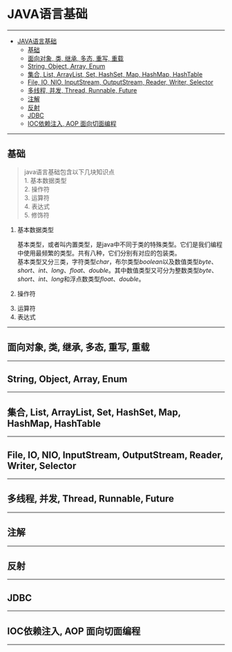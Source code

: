<!DOCTYPE html>
<html>
<head>
<meta charset="utf-8">
<meta name="viewport" content="width=device-width, initial-scale=1.0">
<title>java_basic.md</title>
<link rel="stylesheet" href="https://stackedit.io/res-min/themes/base.css" />
<script type="text/javascript" src="https://cdn.mathjax.org/mathjax/latest/MathJax.js?config=TeX-AMS_HTML"></script>
</head>
<body><div class="container"><h1 id="java语言基础">JAVA语言基础</h1>

<hr>

<p><div class="toc">
<ul>
<li><a href="#java语言基础">JAVA语言基础</a><ul>
<li><a href="#基础">基础</a></li>
<li><a href="#面向对象-类-继承-多态-重写-重载">面向对象, 类, 继承, 多态, 重写, 重载</a></li>
<li><a href="#string-object-array-enum">String, Object, Array, Enum</a></li>
<li><a href="#集合-list-arraylist-set-hashset-map-hashmap-hashtable">集合, List, ArrayList, Set, HashSet, Map, HashMap, HashTable</a></li>
<li><a href="#file-io-nio-inputstream-outputstream-reader-writer-selector">File, IO, NIO, InputStream, OutputStream, Reader, Writer, Selector</a></li>
<li><a href="#多线程-并发-thread-runnable-future">多线程, 并发, Thread, Runnable, Future</a></li>
<li><a href="#注解">注解</a></li>
<li><a href="#反射">反射</a></li>
<li><a href="#jdbc">JDBC</a></li>
<li><a href="#ioc依赖注入-aop-面向切面编程">IOC依赖注入, AOP 面向切面编程</a></li>
</ul>
</li>
</ul>
</div>
</p>

<hr>



<h2 id="基础">基础</h2>

<blockquote>
  <p>java语言基础包含以下几块知识点 <br>
  1. 基本数据类型 <br>
  2. 操作符 <br>
  3. 运算符 <br>
  4. 表达式 <br>
  5. 修饰符</p>
</blockquote>

<ol>
<li><p>基本数据类型</p>

<p>基本类型，或者叫内置类型，是java中不同于类的特殊类型。它们是我们编程中使用最频繁的类型。共有八种，它们分别有对应的包装类。 <br>
基本类型又分三类，字符类型<em>char</em>，布尔类型<em>boolean</em>以及数值类型<em>byte</em>、<em>short</em>、<em>int</em>、<em>long</em>、<em>float</em>、<em>double</em>。其中数值类型又可分为整数类型<em>byte</em>、<em>short</em>、<em>int</em>、<em>long</em>和浮点数类型<em>float</em>、<em>double</em>。</p></li>
<li><p>操作符</p></li>
<li>运算符</li>
<li>表达式</li>
</ol>

<hr>

<h2 id="面向对象-类-继承-多态-重写-重载">面向对象, 类, 继承, 多态, 重写, 重载</h2>

<hr>



<h2 id="string-object-array-enum">String, Object, Array, Enum</h2>

<hr>



<h2 id="集合-list-arraylist-set-hashset-map-hashmap-hashtable">集合, List, ArrayList, Set, HashSet, Map, HashMap, HashTable</h2>

<hr>



<h2 id="file-io-nio-inputstream-outputstream-reader-writer-selector">File, IO, NIO, InputStream, OutputStream, Reader, Writer, Selector</h2>

<hr>



<h2 id="多线程-并发-thread-runnable-future">多线程, 并发, Thread, Runnable, Future</h2>

<hr>



<h2 id="注解">注解</h2>

<hr>



<h2 id="反射">反射</h2>

<hr>



<h2 id="jdbc">JDBC</h2>

<hr>



<h2 id="ioc依赖注入-aop-面向切面编程">IOC依赖注入, AOP 面向切面编程</h2>

<hr></div></body>
</html>